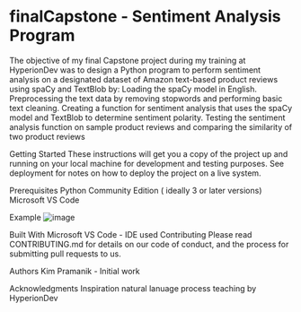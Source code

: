 # finalCapstone - Sentiment Analysis Program 

The objective of my final Capstone project during my training at HyperionDev was to design a Python program to perform sentiment analysis on a designated dataset of Amazon text-based product reviews using spaCy and TextBlob by:
    Loading the spaCy model in English.
    Preprocessing the text data by removing stopwords and performing basic text cleaning.
    Creating a function for sentiment analysis that uses the spaCy model and TextBlob to determine sentiment polarity.
    Testing the sentiment analysis function on sample product reviews and comparing the similarity of two product reviews

Getting Started
These instructions will get you a copy of the project up and running on your local machine for development and testing purposes. See deployment for notes on how to deploy the project on a live system.

Prerequisites
Python Community Edition ( ideally 3 or later versions)
Microsoft VS Code

Example
![image](https://github.com/remarkablehydra/finalCapstone/assets/140903750/6d9a0c3d-29f8-4a68-9cdd-a8f80af77c05)

Built With
Microsoft VS Code - IDE used
Contributing
Please read CONTRIBUTING.md for details on our code of conduct, and the process for submitting pull requests to us.

Authors
Kim Pramanik - Initial work


Acknowledgments
Inspiration natural lanuage process teaching by HyperionDev
